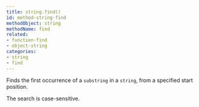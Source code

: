 ```yaml
---
title: string.find()
id: method-string-find
methodObject: string
methodName: find
related:
- function-find
- object-string
categories:
- string
- find
---
```


Finds the first occurrence of a `substring` in a `string`, from a specified start position.

The search is case-sensitive.